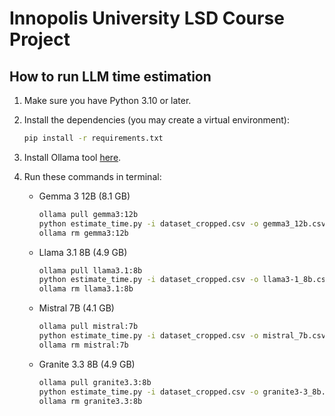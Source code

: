 # Innopolis University LSD Course Project

## How to run LLM time estimation

1. Make sure you have Python 3.10 or later.
2. Install the dependencies (you may create a virtual environment):

    ```bash
    pip install -r requirements.txt
    ```

3. Install Ollama tool [here](https://ollama.com/download).
4. Run these commands in terminal:
    - Gemma 3 12B (8.1 GB)

        ```bash
        ollama pull gemma3:12b
        python estimate_time.py -i dataset_cropped.csv -o gemma3_12b.csv -m gemma3:12b
        ollama rm gemma3:12b
        ```

    - Llama 3.1 8B (4.9 GB)

        ```bash
        ollama pull llama3.1:8b
        python estimate_time.py -i dataset_cropped.csv -o llama3-1_8b.csv -m llama3.1:8b
        ollama rm llama3.1:8b
        ```

    - Mistral 7B (4.1 GB)

        ```bash
        ollama pull mistral:7b
        python estimate_time.py -i dataset_cropped.csv -o mistral_7b.csv -m mistral:7b
        ollama rm mistral:7b
        ```

    - Granite 3.3 8B (4.9 GB)

        ```bash
        ollama pull granite3.3:8b
        python estimate_time.py -i dataset_cropped.csv -o granite3-3_8b.csv -m granite3.3:8b
        ollama rm granite3.3:8b
        ```
